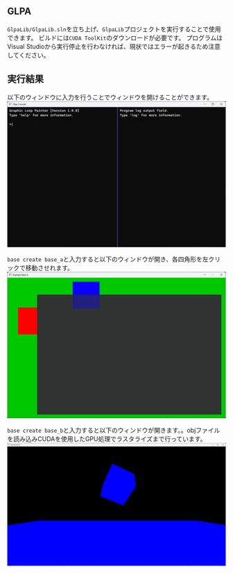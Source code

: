## GLPA
`GlpaLib/GlpaLib.sln`を立ち上げ、`GlpaLib`プロジェクトを実行することで使用できます。
ビルドには`CUDA ToolKit`のダウンロードが必要です。
プログラムはVisual Studioから実行停止を行わなければ、現状ではエラーが起きるため注意してください。

## 実行結果
以下のウィンドウに入力を行うことでウィンドウを開けることができます。
![alt text](image.png)

`base create base_a`と入力すると以下のウィンドウが開き、各四角形を左クリックで移動させれます。
![alt text](image-1.png)

`base create base_b`と入力すると以下のウィンドウが開きます。。objファイルを読み込みCUDAを使用したGPU処理でラスタライズまで行っています。
![alt text](image-2.png)
